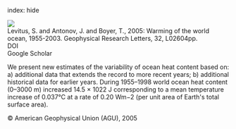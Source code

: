 index: hide

<div class="Citation">
    <div class="Citation-thumb CitationThumb-linked"  data-href="https://doi.org/10.1029/2004gl021592">
      <img src="https://static.claimspace.cloud/climate-study-static/refs/thumbs/13/Levitus_et_al_2005-thumb.png" />
    </div>

  <div class="Citation-body">
    <div class="Citation-text">Levitus, S. and Antonov, J. and Boyer, T., 2005: Warming of the world ocean, 1955-2003. <span class="Article-journal">Geophysical Research Letters, </span><span class="Article-volume">32, </span>L02604pp.</div>
    <div class="Citation-links">
      <div class="CitationLink" data-href="https://doi.org/10.1029/2004gl021592">
        <div class="CitationLink-icon CitationLink-Doi"></div>
        <div class="CitationLink-text">DOI</div>
      </div>
      <div class="CitationLink" data-href="https://scholar.google.com/scholar?q=10.1029/2004gl021592">
        <div class="CitationLink-icon CitationLink-Scholar"></div>
        <div class="CitationLink-text">Google Scholar</div>
      </div>
    </div>
  </div>
</div>

We present new estimates of the variability of ocean heat content based on: a) additional data that extends the record to more recent years; b) additional historical data for earlier years. During 1955–1998 world ocean heat content (0–3000 m) increased 14.5 × 1022 J corresponding to a mean temperature increase of 0.037°C at a rate of 0.20 Wm−2 (per unit area of Earth's total surface area).

<div class="Citation-copy">
&copy; American Geophysical Union (AGU), 2005
</div>